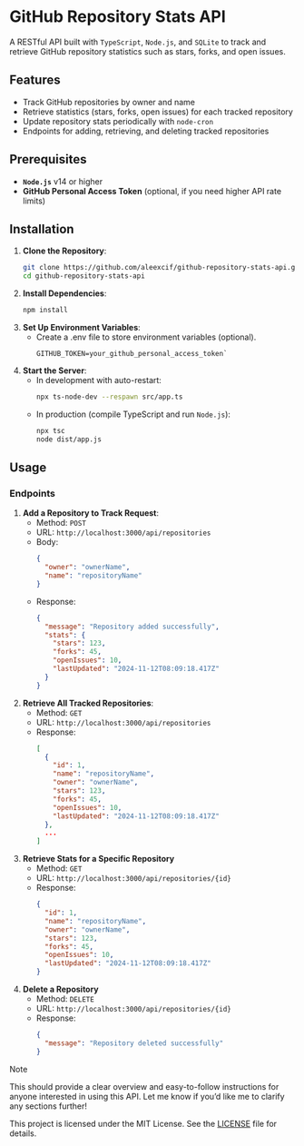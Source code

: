 # GitHub Repository Stats API

A RESTful API built with `TypeScript`, `Node.js`, and `SQLite` to track and retrieve GitHub repository statistics such as stars, forks, and open issues.

## Features

- Track GitHub repositories by owner and name
- Retrieve statistics (stars, forks, open issues) for each tracked repository
- Update repository stats periodically with `node-cron`
- Endpoints for adding, retrieving, and deleting tracked repositories

## Prerequisites

- **`Node.js`** v14 or higher
- **GitHub Personal Access Token** (optional, if you need higher API rate limits)

## Installation

1. **Clone the Repository**:
   ```bash
   git clone https://github.com/aleexcif/github-repository-stats-api.git
   cd github-repository-stats-api
   ```
2. **Install Dependencies**:
   ```bash
   npm install
   ```
3. **Set Up Environment Variables**:
   - Create a .env file to store environment variables (optional).
     ```
     GITHUB_TOKEN=your_github_personal_access_token`
     ```
4. **Start the Server**:
   - In development with auto-restart:
     ```bash
     npx ts-node-dev --respawn src/app.ts
     ```
   - In production (compile TypeScript and run `Node.js`):
     ```bash
     npx tsc
     node dist/app.js
     ```

## Usage

### Endpoints

1. **Add a Repository to Track Request**:
   - Method: `POST`
   - URL: `http://localhost:3000/api/repositories`
   - Body:
     ```json
     {
       "owner": "ownerName",
       "name": "repositoryName"
     }
     ```
   - Response:
     ```json
     {
       "message": "Repository added successfully",
       "stats": {
         "stars": 123,
         "forks": 45,
         "openIssues": 10,
         "lastUpdated": "2024-11-12T08:09:18.417Z"
       }
     }
     ```
2. **Retrieve All Tracked Repositories**:
   - Method: `GET`
   - URL: `http://localhost:3000/api/repositories`
   - Response:
     ```json
     [
       {
         "id": 1,
         "name": "repositoryName",
         "owner": "ownerName",
         "stars": 123,
         "forks": 45,
         "openIssues": 10,
         "lastUpdated": "2024-11-12T08:09:18.417Z"
       },
       ...
     ]
     ```
3. **Retrieve Stats for a Specific Repository**
   - Method: `GET`
   - URL: `http://localhost:3000/api/repositories/{id}`
   - Response:
     ```json
     {
       "id": 1,
       "name": "repositoryName",
       "owner": "ownerName",
       "stars": 123,
       "forks": 45,
       "openIssues": 10,
       "lastUpdated": "2024-11-12T08:09:18.417Z"
     }
     ```
4. **Delete a Repository**
   - Method: `DELETE`
   - URL: `http://localhost:3000/api/repositories/{id}`
   - Response:
     ```json
     {
       "message": "Repository deleted successfully"
     }
     ```

> [!NOTE]
> This should provide a clear overview and easy-to-follow instructions for anyone interested in using this API. Let me know if you’d like me to clarify any sections further!
>
> This project is licensed under the MIT License. See the [LICENSE](https://github.com/aleexcif/github-repository-stats-api/blob/main/LICENSE) file for details.
